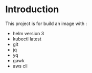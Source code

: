 # Introduction
This project is for build an image with :
- helm version 3
- kubectl latest
- git
- jq
- yq
- gawk
- aws cli

